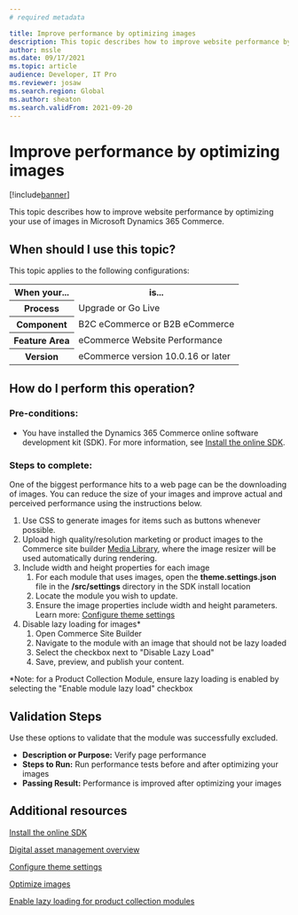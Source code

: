 ```yaml
---
# required metadata

title: Improve performance by optimizing images
description: This topic describes how to improve website performance by optimizing your use of images in Microsoft Dynamics 365 Commerce.
author: mssle
ms.date: 09/17/2021
ms.topic: article
audience: Developer, IT Pro
ms.reviewer: josaw
ms.search.region: Global
ms.author: sheaton
ms.search.validFrom: 2021-09-20
---
```


# Improve performance by optimizing images

[!include[banner](../includes/banner.md)]

This topic describes how to improve website performance by optimizing your use of images in Microsoft Dynamics 365 Commerce. 

## When should I use this topic?

This topic applies to the following configurations:

<table>
<tr>
    <th>When your...</th>
    <th>is...</th>
<tr>
    <th>Process</th>
    <td>Upgrade or Go Live</td>
</tr>
<tr>
    <th>Component</th>
    <td>B2C eCommerce or B2B eCommerce</td>
</tr>
<tr>
    <th>Feature Area</th>
    <td>eCommerce Website Performance</td>
</tr>
<tr>
    <th>Version</th>
    <td>eCommerce version 10.0.16 or later</td>
</tr>
</table> 

## How do I perform this operation?

### Pre-conditions:

- You have installed the Dynamics 365 Commerce online software development kit (SDK). For more information, see [Install the online SDK](../dev-itpro/ecommerce-platform-sdk.md).

### Steps to complete:

One of the biggest performance hits to a web page can be the downloading of images. You can reduce the size of your images and improve actual and perceived performance using the instructions below.

1. Use CSS to generate images for items such as buttons whenever possible.
1. Upload high quality/resolution marketing or product images to the Commerce site builder [Media Library](../dam-overview.md), where the image resizer will be used automatically during rendering.
1. Include width and height properties for each image
    1. For each module that uses images, open the **theme.settings.json** file in the **/src/settings** directory in the SDK install location
    1. Locate the module you wish to update. 
    1. Ensure the image properties include width and height parameters. Learn more: [Configure theme settings](../e-commerce-extensibility/configure-theme-settings.md)
1. Disable lazy loading for images* 
    1. Open Commerce Site Builder
    1. Navigate to the module with an image that should not be lazy loaded
    1. Select the checkbox next to "Disable Lazy Load"
    1. Save, preview, and publish your content.
  
*Note: for a Product Collection Module, ensure lazy loading is enabled by selecting the "Enable module lazy load" checkbox

## Validation Steps

Use these options to validate that the module was successfully excluded.

- **Description or Purpose:** Verify page performance
- **Steps to Run:**  Run performance tests before and after optimizing your images
- **Passing Result:** Performance is improved after optimizing your images

## Additional resources

[Install the online SDK](../dev-itpro/ecommerce-platform-sdk.md)

[Digital asset management overview](../dam-overview.md)

[Configure theme settings](../e-commerce-extensibility/configure-theme-settings.md)

[Optimize images](../e-commerce-extensibility/best-practices-dev.md#optimize-images) 

[Enable lazy loading for product collection modules](../e-commerce-extensibility/best-practices-dev.md#enable-lazy-loading-for-a-product-collection-module) 


  
